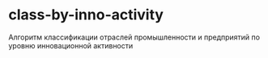 # class-by-inno-activity
Алгоритм классификации отраслей промышленности и предприятий по уровню инновационной активности
